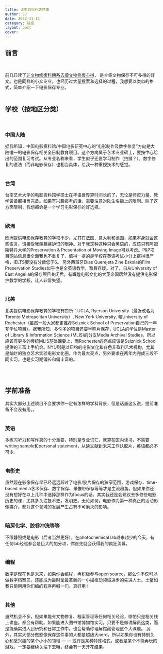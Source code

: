 ```yaml
---
title: 读电影保存这件事
author: SJ
date: 2022-11-11
category: 随感
layout: post
cover:
---
```


## 前言
<br>

前几日读了[非文物修復科轉系去讀文物修復心得](https://medium.com/修而復得妙思吟/非文物修復科轉系去讀文物修復心得-45c84b2e13cd)， 是介绍文物保存不可多得的好文。也是同样的小众专业，也经历过大量搜索和选择的过程，我想要以类似的格式，简单介绍一下电影保存专业。
<br><br>

## 学校（按地区分类）
<br>

### 中国大陆
据我所知，中国电影资料馆/中国电影研究中心的“电影制作及数字修复”方向是大陆唯一的电影保存相关全日制教育项目。这个方向属于艺术专业硕士，要按中心给出的范围复习考试。从专业名称来看，学生似乎还要学习制作（拍摄？），数字修复的说法（而非电影保存）也相当具体，给我一种重视技术的感觉。
<br><br>

### 台湾
台南艺术大学的电影资料馆学硕士在华语世界算时间长的了，无论是师资力量、教学设备都相当完备。如果有兴趣报考的话，需要注意对陆生名额上的限制。除了这方面限制，我想都会是一个学习电影保存的好选择。
<br><br>

### 欧洲
欧洲提供电影保存教育的学校不少，尤其在法国、意大利和德国，如果本身就会这些语言，请接受我羡慕嫉妒恨的眼神。对于我这种这种只会英语的，应该只有阿姆斯特丹大学的Preservation & Presentation of Moving Image可以考虑。P&P项目网站信息很全面我也不重复了，值得一提的是学校在英语考试小分上抠得很严格，IELTS要没有分数低于6。
另外西班牙Elías Querejeta Zine Eskola的Film Preservation Studies似乎也是全英语教学，暂且存疑。对了，自从University of East Angelia的保存项目关闭后，有辉煌电影文化的大英帝国居然没有提供电影保护教学的学校，让人非常失望。
<br><br>

### 北美
北美提供电影保存教育的学校有四所：UCLA, Ryerson University（最近改名为Toronto Metropolitan University）, New York University, 和University of Rochester（虽然一般大家都更推荐Selznick School of Preservation自己的一年非学位项目）。据我所知，多伦多的项目还要学照片保存，UCLA的学位是Master of Library & Information Science (MLIS)的分支Media Archival Studies，所以应该有更多的传统MLIS基础课要上，而Rochester的亮点应该是Selznick School提供的丰富上手机会。NYU则是以纽约的电影文化和各色非盈利艺术机构，尤其是灿烂的独立艺术实验电影文化圈，作为最大亮点，另外要求在两年内完成三段不同实习，也是实习期偏长和偏丰富的。

<br><br>

## 学前准备
其实大部分上述项目不会要求你一定有怎样的学科背景，但是话虽这么说，提前准备不会没有用。。
<br><br>

### 英语
多练习听力和写作真的十分重要，特别是专业词汇，就算在国内读书，不需要writing sample和personal statement，从读文献到未来工作认胶片，英语都必不可少。
<br><br>
### 电影史
虽然现在影像保存早已经远远超过了电影/胶片保存的狭窄范围，游戏保存、time-based media艺术保存、数字保存、录像带保存等等才是主流趋势。但如果你还没有想好在以上几种中选择那样作为focus的话，其实我还是会建议去多修些电影历史的课，尤其多关注技术史，发明史。无论如何，电影作为第一种真正的活动影像媒介，都对这个领域的发展产生占有不可磨灭的影响。
<br><br>
### 暗房化学、胶卷冲洗等等
不限静照或是电影（后者当然更好），在photochemical lab越来越少的今天，有任何lab经验都会是巨大的加分项，你首先就会获得我的疯狂羡慕。
<br><br>
### 编程
数字是现在也是未来，如果你会编程，再积极参与open source，那么你不仅可以做数字档案员，还能成为最时髦最革新的一小撮推动领域进步的先进人士。土鳖如我只能用用你们编的程序再喊一句，真好用！
<br><br>
### 其他
虽然机会不多，但如果能有文物修复、档案管理等任何相关经验，哪怕只是相关线上讲座，都会有帮助。如果能进入图书馆博物馆实习，只要不是做讲解员这类，而是能确实进入到研究和日常工作中，也会帮助你理解馆藏管理这个大课题。
另外，其实大部分做影像保存这件事的人都是超级大nerd，所以如果你也有特别关心和感兴趣的某个小小的领域 — — 或许是某种特殊格式，或者是某个不能再玩的游戏，一定要继续关注下去哦，终会有一天开花结果。